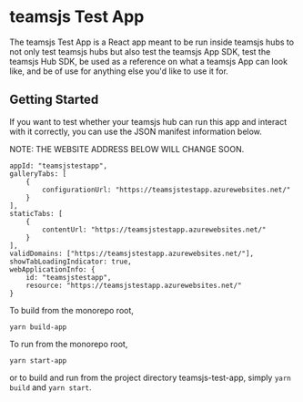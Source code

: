 # teamsjs Test App

The teamsjs Test App is a React app meant to be run inside teamsjs hubs to not only test teamsjs hubs but also test the teamsjs App SDK, test the teamsjs Hub SDK, be used as a reference on what a teamsjs App can look like, and be of use for anything else you'd like to use it for. 

## Getting Started

If you want to test whether your teamsjs hub can run this app and interact with it correctly, you can use the JSON manifest information below. 

NOTE: THE WEBSITE ADDRESS BELOW WILL CHANGE SOON.
```
appId: "teamsjstestapp",
galleryTabs: [
    {
        configurationUrl: "https://teamsjstestapp.azurewebsites.net/"
    }
],
staticTabs: [
    {
        contentUrl: "https://teamsjstestapp.azurewebsites.net/"
    }
],
validDomains: ["https://teamsjstestapp.azurewebsites.net/"],
showTabLoadingIndicator: true,
webApplicationInfo: {
    id: "teamsjstestapp",
    resource: "https://teamsjstestapp.azurewebsites.net/"
}
```

To build from the monorepo root, 

```
yarn build-app
```

To run from the monorepo root,
```
yarn start-app
```

or to build and run from the project directory teamsjs-test-app, simply `yarn build` and `yarn start`.